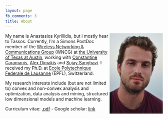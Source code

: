 ```yaml
---
layout: page
fb_comments: 3
title: About
---
```


<img src="/public/me_small.jpg" width="170" height="256" align="right">

My name is Anastasios Kyrillidis, but i mostly hear to Tassos. Currently, I'm a Simons PostDoc member of the [Wireless Networking & Communications Group](https://wncg.org/) (WNCG) at [the University of Texas at Austin](http://www.utexas.edu/), working with [Constantine Caramanis](http://users.ece.utexas.edu/~cmcaram/constantine_caramanis/Home.html), [Alex Dimakis](http://users.ece.utexas.edu/~dimakis/) and [Sujay Sanghavi](http://users.ece.utexas.edu/~sanghavi/). 
I received my Ph.D. at [Ecole Polytechnique Federale de Lausanne](http://www.epfl.ch/) (EPFL), Switzerland.

My research interests include (but are not limited to) convex and non-convex analysis and optimization, data analysis and mining, structured low dimensional models and machine learning.

Curriculum vitae: [.pdf](/archive/Various/Anastasios_Kyrillidis_CV_academia.pdf) - Google scholar: [link](http://scholar.google.ch/citations?user=TEGzkZMAAAAJ&hl=en)